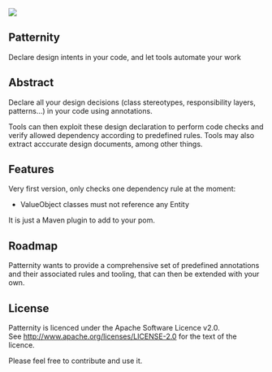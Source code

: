 [![][logo]][website]

Patternity
--------

Declare design intents in your code, and let tools automate your work


Abstract
--------

Declare all your design decisions (class stereotypes, responsibility layers, patterns...) in your code using annotations. 

Tools can then exploit these design declaration to perform code checks and verify allowed dependency according to predefined rules. Tools may also extract acccurate design documents, among other things.

Features
--------

Very first version, only checks one dependency rule at the moment:

- ValueObject classes must not reference any Entity


It is just a Maven plugin to add to your pom.

Roadmap
-------

Patternity wants to provide a comprehensive set of predefined annotations and their associated rules and tooling, that can then be extended with your own.


License
-------

Patternity is licenced under the Apache Software Licence v2.0.  
See http://www.apache.org/licenses/LICENSE-2.0 for the text of the licence.

Please feel free to contribute and use it.


[logo]: https://github.com/cyriux/Patternity/raw/master/logo.png
[website]: https://github.com/cyriux/Patternity

